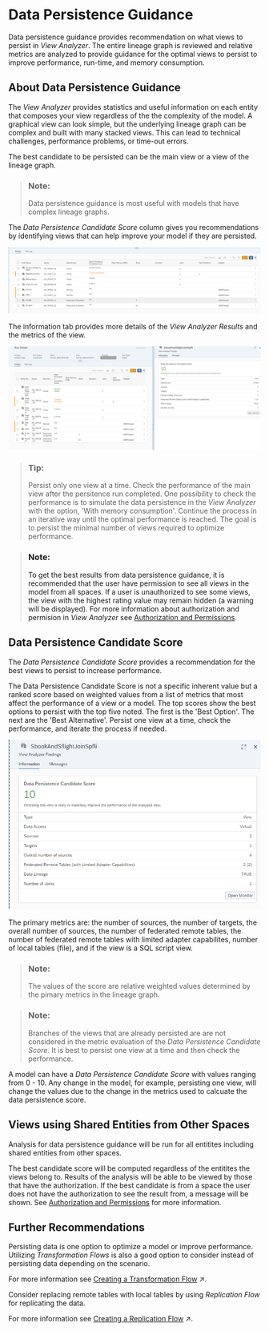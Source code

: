 <!-- loio85f7be45761f4ae5b7e49819ce4b4d2e -->

# Data Persistence Guidance

Data persistence guidance provides recommendation on what views to persist in *View Analyzer*. The entire lineage graph is reviewed and relative metrics are analyzed to provide guidance for the optimal views to persist to improve performance, run-time, and memory consumption.



<a name="loio85f7be45761f4ae5b7e49819ce4b4d2e__section_nxn_jc2_ddc"/>

## About Data Persistence Guidance

The *View Analyzer* provides statistics and useful information on each entity that composes your view regardless of the the complexity of the model. A graphical view can look simple, but the underlying lineage graph can be complex and built with many stacked views. This can lead to technical challenges, performance problems, or time-out errors.

The best candidate to be persisted can be the main view or a view of the lineage graph.

> ### Note:  
> Data persistence guidance is most useful with models that have complex lineage graphs.

The *Data Persistence Candidate Score* column gives you recommendations by identifying views that can help improve your model if they are persisted.

![](images/Persist_Guide_1_a57aee1.png)

The information tab provides more details of the *View Analyzer Results* and the metrics of the view.

![](images/Persist_Guide_2_f4948e7.png)

> ### Tip:  
> Persist only one view at a time. Check the performance of the main view after the persitence run completed. One possibility to check the performance is to simulate the data persistence in the *View Analyzer* with the option, 'With memory consumption'. Continue the process in an iterative way until the optimal performance is reached. The goal is to persist the minimal number of views required to optimize performance.

> ### Note:  
> To get the best results from data persistence guidance, it is recommended that the user have permission to see all views in the model from all spaces. If a user is unauthorized to see some views, the view with the highest rating value may remain hidden \(a warning will be displayed\). For more information about authorization and permision in *View Analyzer* see [Authorization and Permissions](authorization-and-permissions-e5f9e81.md).



<a name="loio85f7be45761f4ae5b7e49819ce4b4d2e__section_l4m_4c2_ddc"/>

## Data Persistence Candidate Score

The *Data Persistence Candidate Score* provides a recommendation for the best views to persist to increase performance.

The Data Persistence Candidate Score is not a specific inherent value but a ranked score based on weighted values from a list of metrics that most affect the performance of a view or a model. The top scores show the best options to persist with the top five noted. The first is the 'Best Option'. The next are the 'Best Alternative'. Persist one view at a time, check the performance, and iterate the process if needed.

![](images/Persist_Guide_3_e85593f.png)

The primary metrics are: the number of sources, the number of targets, the overall number of sources, the number of federated remote tables, the number of federated remote tables with limited adapter capabilites, number of local tables \(file\), and if the view is a SQL script view.

> ### Note:  
> The values of the score are relative weighted values determined by the pimary metrics in the lineage graph.

> ### Note:  
> Branches of the views that are already persisted are are not considered in the metric evaluation of the *Data Persistence Candidate Score*. It is best to persist one view at a time and then check the performance.

A model can have a *Data Persistence Candidate Score* with values ranging from 0 - 10. Any change in the model, for example, persisting one view, will change the values due to the change in the metrics used to calcuate the data persistence score.



<a name="loio85f7be45761f4ae5b7e49819ce4b4d2e__section_ubv_4c2_ddc"/>

## Views using Shared Entities from Other Spaces

Analysis for data persistence guidance will be run for all entitites including shared entities from other spaces.

The best candidate score will be computed regardless of the entitites the views belong to. Results of the analysis will be able to be viewed by those that have the authorization. If the best candidate is from a space the user does not have the authorization to see the result from, a message will be shown. See [Authorization and Permissions](authorization-and-permissions-e5f9e81.md) for more information.



<a name="loio85f7be45761f4ae5b7e49819ce4b4d2e__section_egb_pc2_ddc"/>

## Further Recommendations

Persisting data is one option to optimize a model or improve performance. Utilizing *Transformation Flows* is also a good option to consider instead of persisting data depending on the scenario.

For more information see [Creating a Transformation Flow](https://help.sap.com/viewer/24f836070a704022a40c15442163e5cf/DEV_CURRENT/en-US/f7161e6c20204672ac4a6d90c81762e4.html "Create a transformation flow to load data from one or more sources, apply transformations (such as a join), and output the result in a target table. You can load a full set of data from one or more sources to a target table. You can add local tables and views, Open SQL schema objects, and also remote tables located in BW Bridge spaces. You can also load delta changes (including deleted records) from one source table to a target table.") :arrow_upper_right:.

Consider replacing remote tables with local tables by using *Replication Flow* for replicating the data.

For more information see [Creating a Replication Flow](https://help.sap.com/viewer/24f836070a704022a40c15442163e5cf/DEV_CURRENT/en-US/25e2bd7a70d44ac5b05e844f9e913471.html "Create a replication flow to copy multiple data assets from a source to a target.") :arrow_upper_right:.

